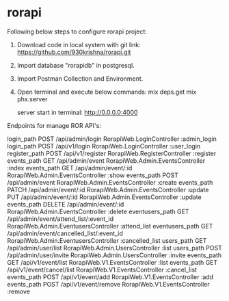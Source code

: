 # rorapi
Following below steps to configure rorapi project:

1. Download code in local system with git link:
   https://github.com/930krishna/rorapi.git

2. Import database "rorapidb" in postgresql.

3. Import Postman Collection and Environment.

4. Open terminal and execute below commands:
   mix deps.get 
   mix phx.server
  
   server start in terminal: http://0.0.0.0:4000


Endpoints for manage ROR API's:

login_path  POST    	 /api/admin/login                           RorapiWeb.LoginController :admin_login
login_path  POST    /api/v1/login                              RorapiWeb.LoginController :user_login
register_path  POST    /api/v1/register                           RorapiWeb.RegisterController :register
events_path  GET     /api/admin/event                           RorapiWeb.Admin.EventsController :index
    events_path  GET     /api/admin/event/:id                       RorapiWeb.Admin.EventsController :show
    events_path  POST    /api/admin/event                           RorapiWeb.Admin.EventsController :create
    events_path  PATCH   /api/admin/event/:id                       RorapiWeb.Admin.EventsController :update
                 PUT     /api/admin/event/:id                       RorapiWeb.Admin.EventsController :update
    events_path  DELETE  /api/admin/event/:id                       RorapiWeb.Admin.EventsController :delete
eventusers_path  GET     /api/admin/event/attend_list/:event_id     RorapiWeb.Admin.EventusersController :attend_list
eventusers_path  GET     /api/admin/event/cancelled_list/:event_id  RorapiWeb.Admin.EventusersController :cancelled_list
     users_path  GET     /api/admin/user/list                       RorapiWeb.Admin.UsersController :list
     users_path  POST    /api/admin/user/invite                     RorapiWeb.Admin.UsersController :invite
    events_path  GET     /api/v1/event/list                         RorapiWeb.V1.EventsController :list
    events_path  GET     /api/v1/event/cancel/list                  RorapiWeb.V1.EventsController :cancel_list
    events_path  POST    /api/v1/event/add                          RorapiWeb.V1.EventsController :add
    events_path  POST    /api/v1/event/remove                       RorapiWeb.V1.EventsController :remove
